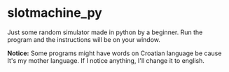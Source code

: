 # slotmachine_py
Just some random simulator made in python by a beginner. 
Run the program and the instructions will be on your window. 

**Notice:**  Some programs might have words on Croatian language be cause It's my mother language. If I notice anything, I'll change it to english.
